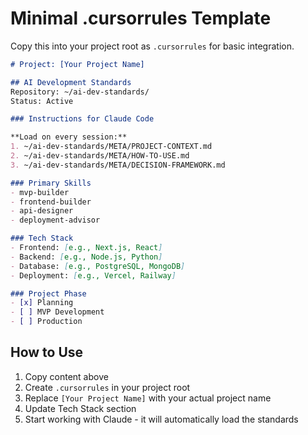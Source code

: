 # Minimal .cursorrules Template

Copy this into your project root as `.cursorrules` for basic integration.

```markdown
# Project: [Your Project Name]

## AI Development Standards
Repository: ~/ai-dev-standards/
Status: Active

### Instructions for Claude Code

**Load on every session:**
1. ~/ai-dev-standards/META/PROJECT-CONTEXT.md
2. ~/ai-dev-standards/META/HOW-TO-USE.md
3. ~/ai-dev-standards/META/DECISION-FRAMEWORK.md

### Primary Skills
- mvp-builder
- frontend-builder
- api-designer
- deployment-advisor

### Tech Stack
- Frontend: [e.g., Next.js, React]
- Backend: [e.g., Node.js, Python]
- Database: [e.g., PostgreSQL, MongoDB]
- Deployment: [e.g., Vercel, Railway]

### Project Phase
- [x] Planning
- [ ] MVP Development
- [ ] Production
```

## How to Use

1. Copy content above
2. Create `.cursorrules` in your project root
3. Replace `[Your Project Name]` with your actual project name
4. Update Tech Stack section
5. Start working with Claude - it will automatically load the standards
